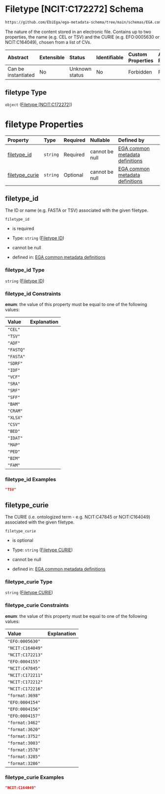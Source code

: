 # Filetype \[NCIT:C172272] Schema

```txt
https://github.com/EbiEga/ega-metadata-schema/tree/main/schemas/EGA.common-definitions.json#/definitions/file_object/properties/filetype
```

The nature of the content stored in an electronic file. Contains up to two properties, the name (e.g. CEL or TSV) and the CURIE (e.g. EFO:0005630 or NCIT:C164049), chosen from a list of CVs.

| Abstract            | Extensible | Status         | Identifiable | Custom Properties | Additional Properties | Access Restrictions | Defined In                                                                                |
| :------------------ | :--------- | :------------- | :----------- | :---------------- | :-------------------- | :------------------ | :---------------------------------------------------------------------------------------- |
| Can be instantiated | No         | Unknown status | No           | Forbidden         | Forbidden             | none                | [EGA.common-definitions.json*](../out/EGA.common-definitions.json "open original schema") |

## filetype Type

`object` ([Filetype \[NCIT:C172272\]](ega-2-definitions-ega-file-object-properties-filetype-ncitc172272.md))

# filetype Properties

| Property                          | Type     | Required | Nullable       | Defined by                                                                                                                                                                                                                                                                                             |
| :-------------------------------- | :------- | :------- | :------------- | :----------------------------------------------------------------------------------------------------------------------------------------------------------------------------------------------------------------------------------------------------------------------------------------------------- |
| [filetype_id](#filetype_id)       | `string` | Required | cannot be null | [EGA common metadata definitions](ega-2-definitions-ega-file-object-properties-filetype-ncitc172272-properties-filetype-id.md "https://github.com/EbiEga/ega-metadata-schema/tree/main/schemas/EGA.common-definitions.json#/definitions/file_object/properties/filetype/properties/filetype_id")       |
| [filetype_curie](#filetype_curie) | `string` | Optional | cannot be null | [EGA common metadata definitions](ega-2-definitions-ega-file-object-properties-filetype-ncitc172272-properties-filetype-curie.md "https://github.com/EbiEga/ega-metadata-schema/tree/main/schemas/EGA.common-definitions.json#/definitions/file_object/properties/filetype/properties/filetype_curie") |

## filetype_id

The ID or name (e.g. FASTA or TSV) associated with the given filetype.

`filetype_id`

*   is required

*   Type: `string` ([Filetype ID](ega-2-definitions-ega-file-object-properties-filetype-ncitc172272-properties-filetype-id.md))

*   cannot be null

*   defined in: [EGA common metadata definitions](ega-2-definitions-ega-file-object-properties-filetype-ncitc172272-properties-filetype-id.md "https://github.com/EbiEga/ega-metadata-schema/tree/main/schemas/EGA.common-definitions.json#/definitions/file_object/properties/filetype/properties/filetype_id")

### filetype_id Type

`string` ([Filetype ID](ega-2-definitions-ega-file-object-properties-filetype-ncitc172272-properties-filetype-id.md))

### filetype_id Constraints

**enum**: the value of this property must be equal to one of the following values:

| Value     | Explanation |
| :-------- | :---------- |
| `"CEL"`   |             |
| `"TSV"`   |             |
| `"ADF"`   |             |
| `"FASTQ"` |             |
| `"FASTA"` |             |
| `"SDRF"`  |             |
| `"IDF"`   |             |
| `"VCF"`   |             |
| `"SRA"`   |             |
| `"SRF"`   |             |
| `"SFF"`   |             |
| `"BAM"`   |             |
| `"CRAM"`  |             |
| `"XLSX"`  |             |
| `"CSV"`   |             |
| `"BED"`   |             |
| `"IDAT"`  |             |
| `"MAP"`   |             |
| `"PED"`   |             |
| `"BIM"`   |             |
| `"FAM"`   |             |

### filetype_id Examples

```json
"TSV"
```

## filetype_curie

The CURIE (i.e. ontologized term - e.g. NCIT:C47845 or NCIT:C164049) associated with the given filetype.

`filetype_curie`

*   is optional

*   Type: `string` ([Filetype CURIE](ega-2-definitions-ega-file-object-properties-filetype-ncitc172272-properties-filetype-curie.md))

*   cannot be null

*   defined in: [EGA common metadata definitions](ega-2-definitions-ega-file-object-properties-filetype-ncitc172272-properties-filetype-curie.md "https://github.com/EbiEga/ega-metadata-schema/tree/main/schemas/EGA.common-definitions.json#/definitions/file_object/properties/filetype/properties/filetype_curie")

### filetype_curie Type

`string` ([Filetype CURIE](ega-2-definitions-ega-file-object-properties-filetype-ncitc172272-properties-filetype-curie.md))

### filetype_curie Constraints

**enum**: the value of this property must be equal to one of the following values:

| Value            | Explanation |
| :--------------- | :---------- |
| `"EFO:0005630"`  |             |
| `"NCIT:C164049"` |             |
| `"NCIT:C172213"` |             |
| `"EFO:0004155"`  |             |
| `"NCIT:C47845"`  |             |
| `"NCIT:C172211"` |             |
| `"NCIT:C172212"` |             |
| `"NCIT:C172216"` |             |
| `"format:3698"`  |             |
| `"EFO:0004154"`  |             |
| `"EFO:0004156"`  |             |
| `"EFO:0004157"`  |             |
| `"format:3462"`  |             |
| `"format:3620"`  |             |
| `"format:3752"`  |             |
| `"format:3003"`  |             |
| `"format:3578"`  |             |
| `"format:3285"`  |             |
| `"format:3286"`  |             |

### filetype_curie Examples

```json
"NCIT:C164049"
```

